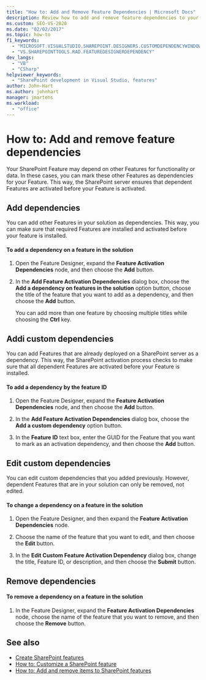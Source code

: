 ```yaml
---
title: "How to: Add and Remove Feature Dependencies | Microsoft Docs"
description: Review how to add and remove feature dependencies to your SharePoint solution using the Feature Designer in Visual Studio.
ms.custom: SEO-VS-2020
ms.date: "02/02/2017"
ms.topic: how-to
f1_keywords:
  - "MICROSOFT.VISUALSTUDIO.SHAREPOINT.DESIGNERS.CUSTOMDEPENDENCYWINDOW"
  - "VS.SHAREPOINTTOOLS.RAD.FEATUREDESIGNERDEPENDENCY"
dev_langs:
  - "VB"
  - "CSharp"
helpviewer_keywords:
  - "SharePoint development in Visual Studio, features"
author: John-Hart
ms.author: johnhart
manager: jmartens
ms.workload:
  - "office"
---
```

# How to: Add and remove feature dependencies
  Your SharePoint Feature may depend on other Features for functionality or data. In these cases, you can mark these other Features as dependencies for your Feature. This way, the SharePoint server ensures that dependent Features are activated before your Feature is activated.

## Add dependencies
 You can add other Features in your solution as dependencies. This way, you can make sure that required Features are installed and activated before your feature is installed.

#### To add a dependency on a feature in the solution

1. Open the Feature Designer, expand the **Feature Activation Dependencies** node, and then choose the **Add** button.

2. In the **Add Feature Activation Dependencies** dialog box, choose the **Add a dependency on features in the solution** option button, choose the title of the feature that you want to add as a dependency, and then choose the **Add** button.

     You can add more than one feature by choosing multiple titles while choosing the **Ctrl** key.

## Addi custom dependencies
 You can add Features that are already deployed on a SharePoint server as a dependency. This way, the SharePoint activation process checks to make sure that all dependent Features are activated before your Feature is installed.

#### To add a dependency by the feature ID

1. Open the Feature Designer, expand the **Feature Activation Dependencies** node, and then choose the **Add** button.

2. In the **Add Feature Activation Dependencies** dialog box, choose the **Add a custom dependency** option button.

3. In the **Feature ID** text box, enter the GUID for the Feature that you want to mark as an activation dependency, and then choose the **Add** button.

## Edit custom dependencies
 You can edit custom dependencies that you added previously. However, dependent Features that are in your solution can only be removed, not edited.

#### To change a dependency on a feature in the solution

1. Open the Feature Designer, and then expand the **Feature Activation Dependencies** node.

2. Choose the name of the feature that you want to edit, and then choose the **Edit** button.

3. In the **Edit Custom Feature Activation Dependency** dialog box, change the title, Feature ID, or description, and then choose the **Submit** button.

## Remove dependencies

#### To remove a dependency on a feature in the solution

1. In the Feature Designer, expand the **Feature Activation Dependencies** node, choose the name of the feature that you want to remove, and then choose the **Remove** button.

## See also
- [Create SharePoint features](../sharepoint/creating-sharepoint-features.md)
- [How to: Customize a SharePoint feature](../sharepoint/how-to-customize-a-sharepoint-feature.md)
- [How to: Add and remove items to SharePoint features](../sharepoint/how-to-add-and-remove-items-to-sharepoint-features.md)
